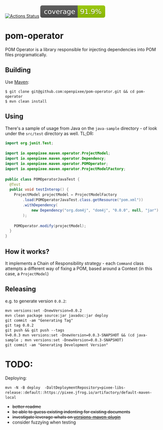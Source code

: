 [![Actions Status](https://github.com/openpixee/pom-operator/workflows/Java%20CI/badge.svg)](https://github.com/openpixee/pom-operator/actions)
![Coverage](.github/badges/jacoco.svg)

# pom-operator

POM Operator is a library responsible for injecting dependencies into POM files programatically.

## Building

Use [Maven](https://maven.apache.org):

```
$ git clone git@github.com:openpixee/pom-operator.git && cd pom-operator
$ mvn clean install
```

## Using

There's a sample of usage from Java on the `java-sample` directory - of look under the `src/test` directory as well. TL;DR:

```java
import org.junit.Test;

import io.openpixee.maven.operator.ProjectModel;
import io.openpixee.maven.operator.Dependency;
import io.openpixee.maven.operator.POMOperator;
import io.openpixee.maven.operator.ProjectModelFactory;

public class POMOperatorJavaTest {
  @Test
  public void testInterop() {
    ProjectModel projectModel = ProjectModelFactory
        .load(POMOperatorJavaTest.class.getResource("pom.xml"))
        .withDependency(
            new Dependency("org.dom4j", "dom4j", "0.0.0", null, "jar")
        );

    POMOperator.modify(projectModel);
  }
}

```

## How it works?

It implements a Chain of Responsibility strategy - each `Command` class attempts a different way of fixing a POM, based around a Context (in this case, a `ProjectModel`)

## Releasing

e.g. to generate version `0.0.2`:

```
mvn versions:set -DnewVersion=0.0.2
mvn clean package source:jar javadoc:jar deploy
git commit -am "Generating Tag"
git tag 0.0.2
git push && git push --tags
V=0.0.3 mvn versions:set -DnewVersion=0.0.3-SNAPSHOT && (cd java-sample ; mvn versions:set -DnewVersion=0.0.3-SNAPSHOT)
git commit -am "Generating Development Version"
```

# TODO:

Deploying:

```
mvn -N -B deploy  -DaltDeploymentRepository=pixee-libs-release::default::https://pixee.jfrog.io/artifactory/default-maven-local
```

- ~~better readme~~
- ~~be able to guess existing indenting for existing documents~~
- ~~investigate leverage whats on [versions-maven-plugin](https://github.com/mojohaus/versions-maven-plugin)~~
- consider fuzzying when testing
